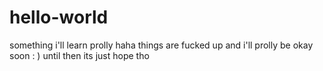 # hello-world
something i'll learn prolly
haha things are fucked up and i'll prolly be okay soon : ) 
until then its just hope tho
